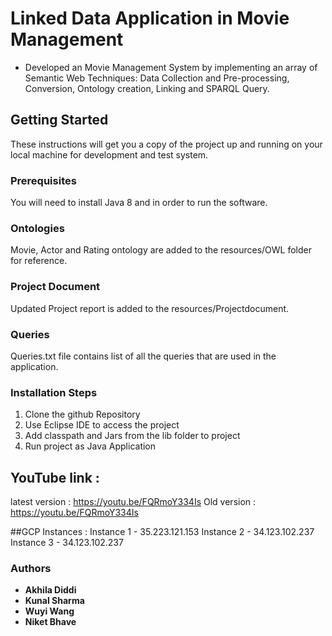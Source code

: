 # Linked Data Application in Movie Management                                                                      

-	Developed an Movie Management System by implementing an array of Semantic Web Techniques:
Data Collection and Pre-processing, Conversion, Ontology creation, Linking and SPARQL Query.


## Getting Started
These instructions will get you a copy of the project up and running on your local machine for development and test system.

### Prerequisites
You will need to install Java 8 and in order to run the software.

### Ontologies
Movie, Actor and Rating ontology are added to the resources/OWL folder for reference.

### Project Document
Updated Project report is added to the resources/Projectdocument.

### Queries
Queries.txt file contains list of all the queries that are used in the application.

### Installation Steps
1. Clone the github Repository
2. Use Eclipse IDE to access the project
3. Add classpath and Jars from the lib folder to project
4. Run project as Java Application 

## YouTube link : 

latest version : https://youtu.be/FQRmoY334Is
Old version : https://youtu.be/FQRmoY334Is

##GCP Instances :
Instance 1 - 35.223.121.153
Instance 2 - 34.123.102.237
Instance 3 - 34.123.102.237

### Authors
* **Akhila Diddi**
* **Kunal Sharma**
* **Wuyi Wang**
* **Niket Bhave**
